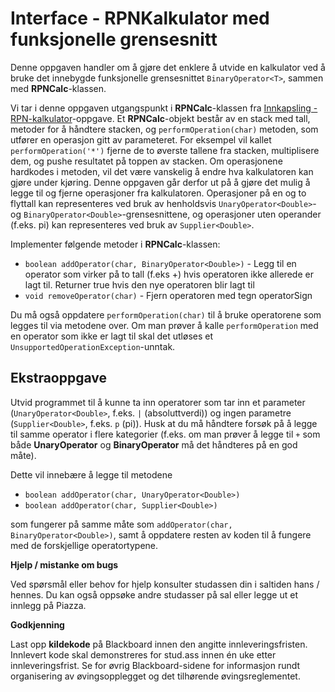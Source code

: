 # Interface - RPNKalkulator med funksjonelle grensesnitt

Denne oppgaven handler om å gjøre det enklere å utvide en kalkulator ved å bruke det innebygde funksjonelle grensesnittet `BinaryOperator<T>`, sammen med **RPNCalc**-klassen.

Vi tar i denne oppgaven utgangspunkt i **RPNCalc**-klassen fra [Innkapsling - RPN-kalkulator](../oving3/RPN.md)-oppgave. Et **RPNCalc**-objekt består av en stack med tall, metoder for å håndtere stacken, og `performOperation(char)` metoden, som utfører en operasjon gitt av parameteret. For eksempel vil kallet `performOperation('*')` fjerne de to øverste tallene fra stacken, multiplisere dem, og pushe resultatet på toppen av stacken. Om operasjonene hardkodes i metoden, vil det være vanskelig å endre hva kalkulatoren kan gjøre under kjøring. Denne oppgaven går derfor ut på å gjøre det mulig å legge til og fjerne operasjoner fra kalkulatoren. Operasjoner på en og to flyttall kan representeres ved bruk av henholdsvis `UnaryOperator<Double>`- og `BinaryOperator<Double>`-grensesnittene, og operasjoner uten operander (f.eks. pi) kan representeres ved bruk av `Supplier<Double>`.

Implementer følgende metoder i **RPNCalc**-klassen:

- `boolean addOperator(char, BinaryOperator<Double>)` - Legg til en operator som virker på to tall (f.eks +) hvis operatoren ikke allerede er lagt til. Returner true hvis den nye operatoren blir lagt til
- `void removeOperator(char)` - Fjern operatoren med tegn operatorSign

Du må også oppdatere `performOperation(char)` til å bruke operatorene som legges til via metodene over. Om man prøver å kalle `performOperation` med en operator som ikke er lagt til skal det utløses et `UnsupportedOperationException`-unntak.

## Ekstraoppgave

Utvid programmet til å kunne ta inn operatorer som tar inn et parameter (`UnaryOperator<Double>`, f.eks. `|` (absoluttverdi)) og ingen parametre (`Supplier<Double>`, f.eks. `p` (pi)). Husk at du må håndtere forsøk på å legge til samme operator i flere kategorier (f.eks. om man prøver å legge til `+` som både **UnaryOperator** og **BinaryOperator** må det håndteres på en god måte).

Dette vil innebære å legge til metodene

- `boolean addOperator(char, UnaryOperator<Double>)`
- `boolean addOperator(char, Supplier<Double>)`

som fungerer på samme måte som `addOperator(char, BinaryOperator<Double>)`, samt å oppdatere resten av koden til å fungere med de forskjellige operatortypene.

**Hjelp / mistanke om bugs**

Ved spørsmål eller behov for hjelp konsulter studassen din i saltiden hans / hennes. Du kan også oppsøke andre studasser på sal eller legge ut et innlegg på Piazza.

**Godkjenning**

Last opp **kildekode** på Blackboard innen den angitte innleveringsfristen. Innlevert kode skal demonstreres for stud.ass innen én uke etter innleveringsfrist. Se for øvrig Blackboard-sidene for informasjon rundt organisering av øvingsopplegget og det tilhørende øvingsreglementet.
